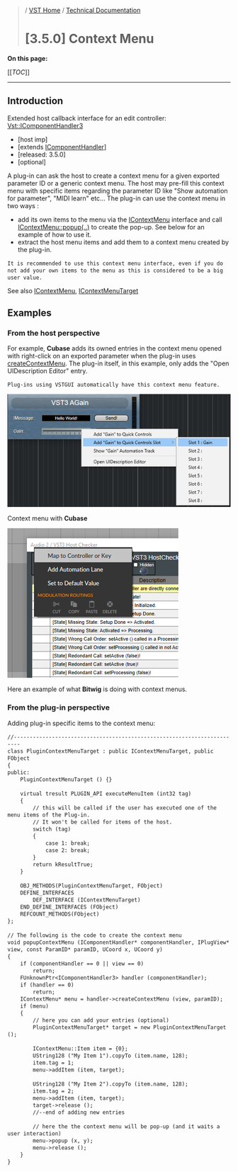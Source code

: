 >/ [VST Home](/Index.md) / [Technical Documentation](/pages/Technical+Documentation/Index.md)
>
># [3.5.0] Context Menu

**On this page:**

[[_TOC_]]

---

## Introduction

Extended host callback interface for an edit controller: [Vst::IComponentHandler3](https://steinbergmedia.github.io/vst3_doc/vstinterfaces/classSteinberg_1_1Vst_1_1IComponentHandler3.html)

- [host imp]
- [extends [IComponentHandler](https://steinbergmedia.github.io/vst3_doc/vstinterfaces/classSteinberg_1_1Vst_1_1IComponentHandler.html)]
- [released: 3.5.0]
- [optional]

A plug-in can ask the host to create a context menu for a given exported parameter ID or a generic context menu.
The host may pre-fill this context menu with specific items regarding the parameter ID like "Show automation for parameter", "MIDI learn" etc...
The plug-in can use the context menu in two ways :

- add its own items to the menu via the [IContextMenu](https://steinbergmedia.github.io/vst3_doc/vstinterfaces/classSteinberg_1_1Vst_1_1IContextMenu.html) interface and call [IContextMenu::popup(..)](https://steinbergmedia.github.io/vst3_doc/vstinterfaces/classSteinberg_1_1Vst_1_1IContextMenu.html#a8d6e113be32dfccabcacca0c81ee6f10) to create the pop-up. See below for an example of how to use it.
- extract the host menu items and add them to a context menu created by the plug-in.

```admonish info
It is recommended to use this context menu interface, even if you do not add your own items to the menu as this is considered to be a big user value.
```

See also [IContextMenu](https://steinbergmedia.github.io/vst3_doc/vstinterfaces/classSteinberg_1_1Vst_1_1IContextMenu.html), [IContextMenuTarget](https://steinbergmedia.github.io/vst3_doc/vstinterfaces/classSteinberg_1_1Vst_1_1IContextMenuTarget.html)

## Examples

### From the host perspective

For example, **Cubase** adds its owned entries in the context menu opened with right-click on an exported parameter when the plug-in uses [createContextMenu](https://steinbergmedia.github.io/vst3_doc/vstinterfaces/classSteinberg_1_1Vst_1_1IComponentHandler3.html#a0c91e0b43003a34a7f43d0c4b33aa604). The plug-in itself, in this example, only adds the "Open UIDescription Editor" entry.

```admonish info
Plug-ins using VSTGUI automatically have this context menu feature.
```

![tech_doc_33](/resources/tech_doc_33.png)

Context menu with **Cubase**

![tech_doc_34](/resources/tech_doc_34.png)

Here an example of what **Bitwig** is doing with context menus.

### From the plug-in perspective

Adding plug-in specific items to the context menu:

```
//------------------------------------------------------------------------
class PluginContextMenuTarget : public IContextMenuTarget, public FObject
{
public:
    PluginContextMenuTarget () {}
  
    virtual tresult PLUGIN_API executeMenuItem (int32 tag)
    {
        // this will be called if the user has executed one of the menu items of the Plug-in.
        // It won't be called for items of the host.
        switch (tag)
        {
            case 1: break;
            case 2: break;
        }
        return kResultTrue;
    }
  
    OBJ_METHODS(PluginContextMenuTarget, FObject)
    DEFINE_INTERFACES
        DEF_INTERFACE (IContextMenuTarget)
    END_DEFINE_INTERFACES (FObject)
    REFCOUNT_METHODS(FObject)
};
  
// The following is the code to create the context menu
void popupContextMenu (IComponentHandler* componentHandler, IPlugView* view, const ParamID* paramID, UCoord x, UCoord y)
{
    if (componentHandler == 0 || view == 0)
        return;
    FUnknownPtr<IComponentHandler3> handler (componentHandler);
    if (handler == 0)
        return;
    IContextMenu* menu = handler->createContextMenu (view, paramID);
    if (menu)
    {
        // here you can add your entries (optional)
        PluginContextMenuTarget* target = new PluginContextMenuTarget ();
         
        IContextMenu::Item item = {0};
        UString128 ("My Item 1").copyTo (item.name, 128);
        item.tag = 1;
        menu->addItem (item, target);
  
        UString128 ("My Item 2").copyTo (item.name, 128);
        item.tag = 2;
        menu->addItem (item, target);
        target->release ();
        //--end of adding new entries
         
        // here the the context menu will be pop-up (and it waits a user interaction)
        menu->popup (x, y);
        menu->release ();
    }
}
```